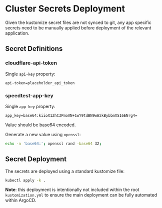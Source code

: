 # Cluster Secrets Deployment

Given the kustomize secret files are not synced to git, any app specific secrets need to be manually applied before deployment of the relevant application.

## Secret Definitions

### cloudflare-api-token

Single `api-key` property:

```env
api-token=placeholder_api_token
```

### speedtest-app-key

Single `app-key` property:

```env
app_key=base64:kiioX1ZhC3PmoAN+1wY9tdBN9wWzkBybbmXS16ENrg4=
```

Value should be base64 encoded.

Generate a new value using `openssl`:

```sh
echo -n 'base64:'; openssl rand -base64 32;
```

## Secret Deployment

The secrets are deployed using a standard kustomize file:

```sh
kubectl apply -k .
```

**Note**: this deployment is intentionally not included within the root `kustomization.yml` to ensure the main deployment can be fully automated within ArgoCD.